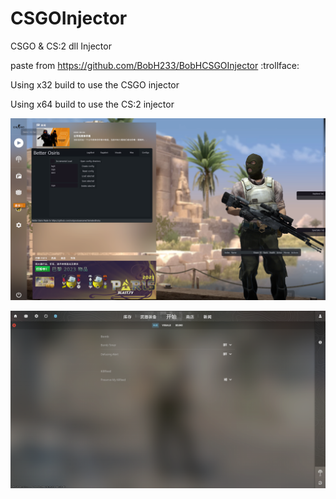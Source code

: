 # CSGOInjector
CSGO & CS:2 dll Injector

paste from https://github.com/BobH233/BobHCSGOInjector :trollface:

Using x32 build to use the CSGO injector

Using x64 build to use the CS:2 injector

![img](./img.png)

![img2](./img2.png)
